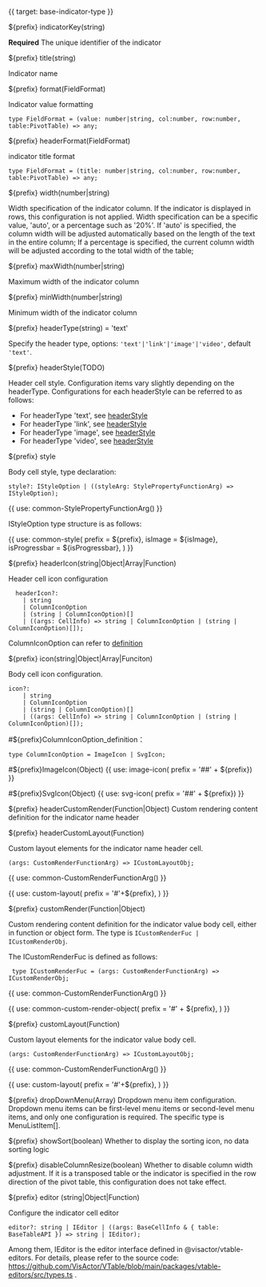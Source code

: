 
{{ target: base-indicator-type }}

${prefix} indicatorKey(string)

**Required** The unique identifier of the indicator

${prefix} title(string)

Indicator name

${prefix} format(FieldFormat)

Indicator value formatting
```
type FieldFormat = (value: number|string, col:number, row:number, table:PivotTable) => any;
  ```

${prefix} headerFormat(FieldFormat)

indicator title format
```
type FieldFormat = (title: number|string, col:number, row:number, table:PivotTable) => any;
  ```

${prefix} width(number|string)

Width specification of the indicator column. If the indicator is displayed in rows, this configuration is not applied.
Width specification can be a specific value, 'auto', or a percentage such as '20%'.
If 'auto' is specified, the column width will be adjusted automatically based on the length of the text in the entire column;
If a percentage is specified, the current column width will be adjusted according to the total width of the table;

${prefix} maxWidth(number|string)

Maximum width of the indicator column

${prefix} minWidth(number|string)

Minimum width of the indicator column

${prefix} headerType(string) = 'text'

Specify the header type, options: `'text'|'link'|'image'|'video'`, default `'text'`.

${prefix} headerStyle(TODO)

Header cell style. Configuration items vary slightly depending on the headerType. Configurations for each headerStyle can be referred to as follows:

- For headerType 'text', see [headerStyle](../option/PivotTable-columns-text#headerStyle.bgColor)
- For headerType 'link', see [headerStyle](../option/PivotTable-columns-link#headerStyle.bgColor)
- For headerType 'image', see [headerStyle](../option/PivotTable-columns-image#headerStyle.bgColor)
- For headerType 'video', see [headerStyle](../option/PivotTable-columns-image#headerStyle.bgColor)

${prefix} style

Body cell style, type declaration:
```
style?: IStyleOption | ((styleArg: StylePropertyFunctionArg) => IStyleOption);
```
{{ use: common-StylePropertyFunctionArg() }}

IStyleOption type structure is as follows:

{{ use: common-style(
  prefix = ${prefix},
  isImage = ${isImage},
  isProgressbar = ${isProgressbar},
) }}

${prefix} headerIcon(string|Object|Array|Function)

Header cell icon configuration

```
  headerIcon?:
    | string
    | ColumnIconOption
    | (string | ColumnIconOption)[]
    | ((args: CellInfo) => string | ColumnIconOption | (string | ColumnIconOption)[]);
```

ColumnIconOption can refer to [definition](/en/option.html#PivotTable-indicators-text.icon.ColumnIconOption_definition：)

${prefix} icon(string|Object|Array|Funciton)

Body cell icon configuration.

```
icon?:
    | string
    | ColumnIconOption
    | (string | ColumnIconOption)[]
    | ((args: CellInfo) => string | ColumnIconOption | (string | ColumnIconOption)[]);
```
#${prefix}ColumnIconOption_definition：
```
type ColumnIconOption = ImageIcon | SvgIcon;
```
#${prefix}ImageIcon(Object)
{{ use: image-icon(  prefix = '##' + ${prefix}) }}

#${prefix}SvgIcon(Object)
{{ use: svg-icon(  prefix = '##' + ${prefix}) }}

${prefix} headerCustomRender(Function|Object)
Custom rendering content definition for the indicator name header

${prefix} headerCustomLayout(Function)

Custom layout elements for the indicator name header cell.

```
(args: CustomRenderFunctionArg) => ICustomLayoutObj;
```
{{ use: common-CustomRenderFunctionArg() }}

{{ use: custom-layout(
    prefix =  '#'+${prefix},
) }}

${prefix} customRender(Function|Object)

Custom rendering content definition for the indicator value body cell, either in function or object form. The type is `ICustomRenderFuc | ICustomRenderObj`.

The ICustomRenderFuc is defined as follows:
```
 type ICustomRenderFuc = (args: CustomRenderFunctionArg) => ICustomRenderObj;
```
{{ use: common-CustomRenderFunctionArg() }}

{{ use: common-custom-render-object(
  prefix = '#' + ${prefix},
) }}

${prefix} customLayout(Function)

Custom layout elements for the indicator value body cell.

```
(args: CustomRenderFunctionArg) => ICustomLayoutObj;
```
{{ use: common-CustomRenderFunctionArg() }}

{{ use: custom-layout(
    prefix =  '#'+${prefix},
) }}

${prefix} dropDownMenu(Array)
Dropdown menu item configuration. Dropdown menu items can be first-level menu items or second-level menu items, and only one configuration is required. The specific type is MenuListItem[].

${prefix} showSort(boolean)
Whether to display the sorting icon, no data sorting logic

${prefix} disableColumnResize(boolean)
Whether to disable column width adjustment. If it is a transposed table or the indicator is specified in the row direction of the pivot table, this configuration does not take effect.

${prefix} editor (string|Object|Function)

Configure the indicator cell editor
```
editor?: string | IEditor | ((args: BaseCellInfo & { table: BaseTableAPI }) => string | IEditor);
```
Among them, IEditor is the editor interface defined in @visactor/vtable-editors. For details, please refer to the source code: https://github.com/VisActor/VTable/blob/main/packages/vtable-editors/src/types.ts .
